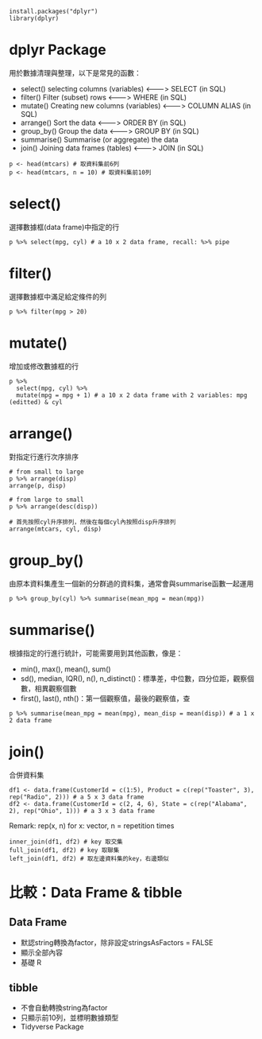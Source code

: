 ```
install.packages("dplyr")
library(dplyr)
```

# dplyr Package
用於數據清理與整理，以下是常見的函數：

- select() selecting columns (variables) <---> SELECT (in SQL)
- filter() Filter (subset) rows <---> WHERE (in SQL)
- mutate() Creating new columns (variables) <---> COLUMN ALIAS (in SQL)
- arrange() Sort the data <---> ORDER BY (in SQL)
- group_by() Group the data <---> GROUP BY (in SQL)
- summarise() Summarise (or aggregate) the data
- join() Joining data frames (tables) <---> JOIN (in SQL)


```
p <- head(mtcars) # 取資料集前6列
p <- head(mtcars, n = 10) # 取資料集前10列
```

# select()
選擇數據框(data frame)中指定的行

```
p %>% select(mpg, cyl) # a 10 x 2 data frame, recall: %>% pipe
```

# filter()
選擇數據框中滿足給定條件的列

```
p %>% filter(mpg > 20)
```

# mutate()
增加或修改數據框的行

```
p %>%
  select(mpg, cyl) %>%
  mutate(mpg = mpg + 1) # a 10 x 2 data frame with 2 variables: mpg (editted) & cyl
```

# arrange()
對指定行進行次序排序

```
# from small to large
p %>% arrange(disp)
arrange(p, disp)

# from large to small
p %>% arrange(desc(disp))

# 首先按照cyl升序排列，然後在每個cyl內按照disp升序排列
arrange(mtcars, cyl, disp)
```

# group_by()
由原本資料集產生一個新的分群過的資料集，通常會與summarise函數一起運用

```
p %>% group_by(cyl) %>% summarise(mean_mpg = mean(mpg))
```

# summarise()
根據指定的行進行統計，可能需要用到其他函數，像是：
- min(), max(), mean(), sum()
- sd(), median, IQR(), n(), n_distinct()：標準差，中位數，四分位距，觀察個數，相異觀察個數
- first(), last(), nth()：第一個觀察值，最後的觀察值，查

```
p %>% summarise(mean_mpg = mean(mpg), mean_disp = mean(disp)) # a 1 x 2 data frame
```

# join()
合併資料集

```
df1 <- data.frame(CustomerId = c(1:5), Product = c(rep("Toaster", 3), rep("Radio", 2))) # a 5 x 3 data frame
df2 <- data.frame(CustomerId = c(2, 4, 6), State = c(rep("Alabama", 2), rep("Ohio", 1))) # a 3 x 3 data frame
```

Remark: rep(x, n) for x: vector, n = repetition times

```
inner_join(df1, df2) # key 取交集
full_join(df1, df2) # key 取聯集
left_join(df1, df2) # 取左邊資料集的key，右邊類似
```

# 比較：Data Frame & tibble
## Data Frame
- 默認string轉換為factor，除非設定stringsAsFactors = FALSE
- 顯示全部內容
- 基礎 R
## tibble
- 不會自動轉換string為factor
- 只顯示前10列，並標明數據類型
- Tidyverse Package
